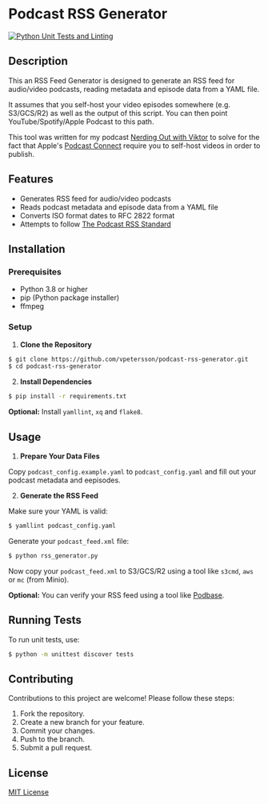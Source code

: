 # Podcast RSS Generator

[![Python Unit Tests and Linting](https://github.com/vpetersson/podcast-rss-generator/actions/workflows/python-tests.yml/badge.svg)](https://github.com/vpetersson/podcast-rss-generator/actions/workflows/python-tests.yml)

## Description

This an RSS Feed Generator is designed to generate an RSS feed for audio/video podcasts, reading metadata and episode data from a YAML file.

It assumes that you self-host your video episodes somewhere (e.g. S3/GCS/R2) as well as the output of this script. You can then point YouTube/Spotify/Apple Podcast to this path.

This tool was written for my podcast [Nerding Out with Viktor](https://blog.viktorpetersson.com/nerding-out-with-viktor/) to solve for the fact that Apple's [Podcast Connect](https://podcastsconnect.apple.com) require you to self-host videos in order to publish.

## Features

- Generates RSS feed for audio/video podcasts
- Reads podcast metadata and episode data from a YAML file
- Converts ISO format dates to RFC 2822 format
- Attempts to follow [The Podcast RSS Standard](https://github.com/Podcast-Standards-Project/PSP-1-Podcast-RSS-Specification)

## Installation

### Prerequisites

- Python 3.8 or higher
- pip (Python package installer)
- ffmpeg

### Setup

1. **Clone the Repository**

```bash
$ git clone https://github.com/vpetersson/podcast-rss-generator.git
$ cd podcast-rss-generator
```

2. **Install Dependencies**

```bash
$ pip install -r requirements.txt
```

**Optional:** Install `yamllint`, `xq` and `flake8`.

## Usage

1. **Prepare Your Data Files**

Copy `podcast_config.example.yaml` to `podcast_config.yaml` and fill out your podcast metadata and eepisodes.

2. **Generate the RSS Feed**

Make sure your YAML is valid:

```bash
$ yamllint podcast_config.yaml
```

Generate your `podcast_feed.xml` file:

```bash
$ python rss_generator.py
```

Now copy your `podcast_feed.xml` to S3/GCS/R2 using a tool like `s3cmd`, `aws` or `mc` (from Minio).

**Optional:** You can verify your RSS feed using a tool like [Podbase](https://podba.se/validate/).

## Running Tests

To run unit tests, use:

```bash
$ python -m unittest discover tests
```

## Contributing

Contributions to this project are welcome! Please follow these steps:
1. Fork the repository.
2. Create a new branch for your feature.
3. Commit your changes.
4. Push to the branch.
5. Submit a pull request.

## License

[MIT License](LICENSE)
